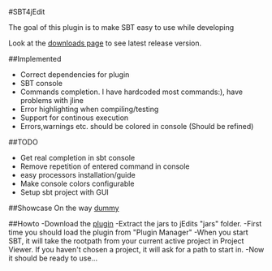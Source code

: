 #SBT4jEdit

The goal of this plugin is to make SBT easy to use while developing

Look at the [downloads page](https://github.com/StefanE/SBT4jEdit/downloads) to see latest release version.

##Implemented
- Correct dependencies for plugin
- SBT console
- Commands completion. I have hardcoded most commands:), have problems with jline
- Error highlighting when compiling/testing
- Support for continous execution
- Errors,warnings etc. should be colored in console (Should be refined)

##TODO
- Get real completion in sbt console
- Remove repetition of entered command in console
- easy processors installation/guide
- Make console colors configurable
- Setup sbt project with GUI

##Showcase
On the way [dummy](dummy)

##Howto
-Download the [plugin](https://github.com/StefanE/SBT4jEdit/downloads)
-Extract the jars to jEdits "jars" folder.
-First time you should load the plugin from "Plugin Manager"
-When you start SBT, it will take the rootpath from your current active project in Project Viewer.
 If you haven't chosen a project, it will ask for a path to start in.
-Now it should be ready to use...
